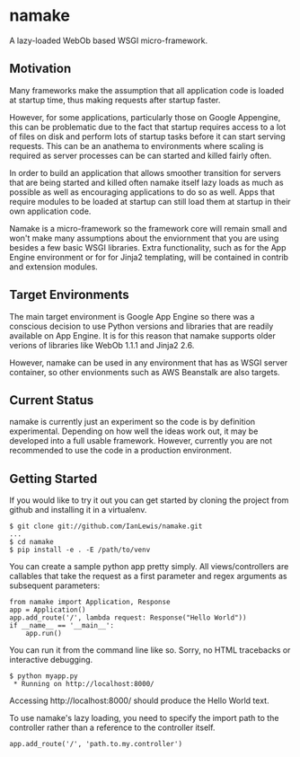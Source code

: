 namake
======

A lazy-loaded WebOb based WSGI micro-framework.

Motivation
--------------------------

Many frameworks make the assumption that all application code is loaded at
startup time, thus making requests after startup faster.

However, for some applications, particularly those on Google Appengine, this
can be problematic due to the fact that startup requires access to a lot of
files on disk and perform lots of startup tasks before it can start serving
requests. This can be an anathema to environments where scaling is required
as server processes can be can started and killed fairly often.

In order to build an application that allows smoother transition for servers
that are being started and killed often namake itself lazy loads as much as
possible as well as encouraging applications to do so as well. Apps that
require modules to be loaded at startup can still load them at startup
in their own application code.

Namake is a micro-framework so the framework core will remain small and won't
make many assumptions about the enviornment that you are using besides a few
basic WSGI libraries. Extra functionality, such as for the App Engine
environment or for for Jinja2 templating, will be contained in contrib and
extension modules.

Target Environments
--------------------------

The main target environment is Google App Engine so there was a conscious decision
to use Python versions and libraries that are readily available on App Engine.
It is for this reason that namake supports older verions of libraries like WebOb 1.1.1 and Jinja2 2.6.

However, namake can be used in any environment that has as WSGI server container,
so other envionments such as AWS Beanstalk are also targets.

Current Status
--------------------------

namake is currently just an experiment so the code is by definition experimental.
Depending on how well the ideas work out, it may be developed into a full usable
framework. However, currently you are not recommended to use the code in
a production environment.


Getting Started
--------------------------

If you would like to try it out you can get started by cloning the project
from github and installing it in a virtualenv.

    $ git clone git://github.com/IanLewis/namake.git
    ...
    $ cd namake
    $ pip install -e . -E /path/to/venv

You can create a sample python app pretty simply. All views/controllers are 
callables that take the request as a first parameter and regex arguments as
subsequent parameters:

    from namake import Application, Response
    app = Application()
    app.add_route('/', lambda request: Response("Hello World"))
    if __name__ == '__main__':
        app.run()

You can run it from the command line like so. Sorry, no HTML tracebacks or interactive debugging.

    $ python myapp.py
     * Running on http://localhost:8000/

Accessing http://localhost:8000/ should produce the Hello World text.

To use namake's lazy loading, you need to specify the import path to the controller
rather than a reference to the controller itself.

    app.add_route('/', 'path.to.my.controller')
